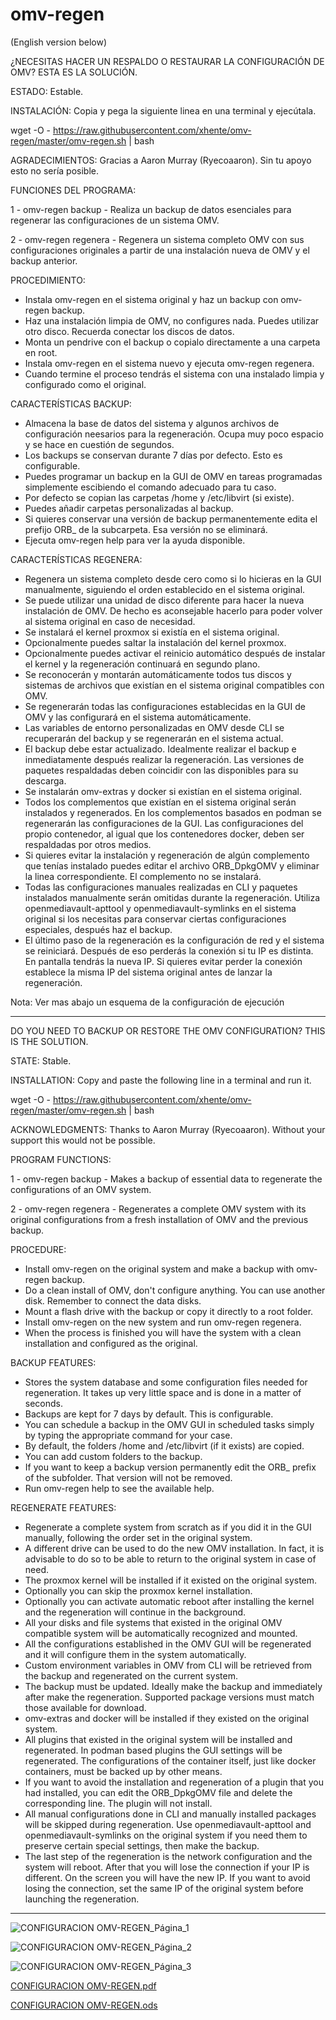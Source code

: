 # omv-regen

(English version below)

¿NECESITAS HACER UN RESPALDO O RESTAURAR LA CONFIGURACIÓN DE OMV? ESTA ES LA SOLUCIÓN.

ESTADO: Estable.

INSTALACIÓN: Copia y pega la siguiente linea en una terminal y ejecútala.

wget -O - https://raw.githubusercontent.com/xhente/omv-regen/master/omv-regen.sh | bash

AGRADECIMIENTOS: Gracias a Aaron Murray (Ryecoaaron). Sin tu apoyo esto no sería posible.

FUNCIONES DEL PROGRAMA:

1 - omv-regen backup - Realiza un backup de datos esenciales para regenerar las configuraciones de un sistema OMV.

2 - omv-regen regenera - Regenera un sistema completo OMV con sus configuraciones originales a partir de una instalación nueva de OMV y el backup anterior.

PROCEDIMIENTO:
- Instala omv-regen en el sistema original y haz un backup con omv-regen backup.
- Haz una instalación limpia de OMV, no configures nada. Puedes utilizar otro disco. Recuerda conectar los discos de datos.
- Monta un pendrive con el backup o copialo directamente a una carpeta en root.
- Instala omv-regen en el sistema nuevo y ejecuta omv-regen regenera.
- Cuando termine el proceso tendrás el sistema con una instalado limpia y configurado como el original.

CARACTERÍSTICAS BACKUP:
- Almacena la base de datos del sistema y algunos archivos de configuración neesarios para la regeneración. Ocupa muy poco espacio y se hace en cuestión de segundos.
- Los backups se conservan durante 7 días por defecto. Esto es configurable.
- Puedes programar un backup en la GUI de OMV en tareas programadas simplemente escibiendo el comando adecuado para tu caso.
- Por defecto se copian las carpetas /home y /etc/libvirt (si existe).
- Puedes añadir carpetas personalizadas al backup.
- Si quieres conservar una versión de backup permanentemente edita el prefijo ORB_ de la subcarpeta. Esa versión no se eliminará.
- Ejecuta omv-regen help para ver la ayuda disponible.

CARACTERÍSTICAS REGENERA:
- Regenera un sistema completo desde cero como si lo hicieras en la GUI manualmente, siguiendo el orden establecido en el sistema original.
- Se puede utilizar una unidad de disco diferente para hacer la nueva instalación de OMV. De hecho es aconsejable hacerlo para poder volver al sistema original en caso de necesidad.
- Se instalará el kernel proxmox si existía en el sistema original.
- Opcionalmente puedes saltar la instalación del kernel proxmox.
- Opcionalmente puedes activar el reinicio automático después de instalar el kernel y la regeneración continuará en segundo plano.
- Se reconocerán y montarán automáticamente todos tus discos y sistemas de archivos que existían en el sistema original compatibles con OMV.
- Se regenerarán todas las configuraciones establecidas en la GUI de OMV y las configurará en el sistema automáticamente.
- Las variables de entorno personalizadas en OMV desde CLI se recuperarán del backup y se regenerarán en el sistema actual.
- El backup debe estar actualizado. Idealmente realizar el backup e inmediatamente después realizar la regeneración. Las versiones de paquetes respaldadas deben coincidir con las disponibles para su descarga.
- Se instalarán omv-extras y docker si existían en el sistema original.
- Todos los complementos que existían en el sistema original serán instalados y regenerados. En los complementos basados en podman se regenerarán las configuraciones de la GUI. Las configuraciones del propio contenedor, al igual que los contenedores docker, deben ser respaldadas por otros medios.
- Si quieres evitar la instalación y regeneración de algún complemento que tenías instalado puedes editar el archivo ORB_DpkgOMV y eliminar la linea correspondiente. El complemento no se instalará.
- Todas las configuraciones manuales realizadas en CLI y paquetes instalados manualmente serán omitidas durante la regeneración. Utiliza openmediavault-apttool y openmediavault-symlinks en el sistema original si los necesitas para conservar ciertas configuraciones especiales, después haz el backup.
- El último paso de la regeneración es la configuración de red y el sistema se reiniciará. Después de eso perderás la conexión si tu IP es distinta. En pantalla tendrás la nueva IP. Si quieres evitar perder la conexión establece la misma IP del sistema original antes de lanzar la regeneración.

Nota: Ver mas abajo un esquema de la configuración de ejecución
_____________________________________________________________________________________________________________________


DO YOU NEED TO BACKUP OR RESTORE THE OMV CONFIGURATION? THIS IS THE SOLUTION.


STATE: Stable.

INSTALLATION: Copy and paste the following line in a terminal and run it.

wget -O - https://raw.githubusercontent.com/xhente/omv-regen/master/omv-regen.sh | bash

ACKNOWLEDGMENTS: Thanks to Aaron Murray (Ryecoaaron). Without your support this would not be possible.

PROGRAM FUNCTIONS:

1 - omv-regen backup - Makes a backup of essential data to regenerate the configurations of an OMV system.

2 - omv-regen regenera - Regenerates a complete OMV system with its original configurations from a fresh installation of OMV and the previous backup.

PROCEDURE:
- Install omv-regen on the original system and make a backup with omv-regen backup.
- Do a clean install of OMV, don't configure anything. You can use another disk. Remember to connect the data disks.
- Mount a flash drive with the backup or copy it directly to a root folder.
- Install omv-regen on the new system and run omv-regen regenera.
- When the process is finished you will have the system with a clean installation and configured as the original.

BACKUP FEATURES:
- Stores the system database and some configuration files needed for regeneration. It takes up very little space and is done in a matter of seconds.
- Backups are kept for 7 days by default. This is configurable.
- You can schedule a backup in the OMV GUI in scheduled tasks simply by typing the appropriate command for your case.
- By default, the folders /home and /etc/libvirt (if it exists) are copied.
- You can add custom folders to the backup.
- If you want to keep a backup version permanently edit the ORB_ prefix of the subfolder. That version will not be removed.
- Run omv-regen help to see the available help.

REGENERATE FEATURES:
- Regenerate a complete system from scratch as if you did it in the GUI manually, following the order set in the original system.
- A different drive can be used to do the new OMV installation. In fact, it is advisable to do so to be able to return to the original system in case of need.
- The proxmox kernel will be installed if it existed on the original system.
- Optionally you can skip the proxmox kernel installation.
- Optionally you can activate automatic reboot after installing the kernel and the regeneration will continue in the background.
- All your disks and file systems that existed in the original OMV compatible system will be automatically recognized and mounted.
- All the configurations established in the OMV GUI will be regenerated and it will configure them in the system automatically.
- Custom environment variables in OMV from CLI will be retrieved from the backup and regenerated on the current system.
- The backup must be updated. Ideally make the backup and immediately after make the regeneration. Supported package versions must match those available for download.
- omv-extras and docker will be installed if they existed on the original system.
- All plugins that existed in the original system will be installed and regenerated. In podman based plugins the GUI settings will be regenerated. The configurations of the container itself, just like docker containers, must be backed up by other means.
- If you want to avoid the installation and regeneration of a plugin that you had installed, you can edit the ORB_DpkgOMV file and delete the corresponding line. The plugin will not install.
- All manual configurations done in CLI and manually installed packages will be skipped during regeneration. Use openmediavault-apttool and openmediavault-symlinks on the original system if you need them to preserve certain special settings, then make the backup.
- The last step of the regeneration is the network configuration and the system will reboot. After that you will lose the connection if your IP is different. On the screen you will have the new IP. If you want to avoid losing the connection, set the same IP of the original system before launching the regeneration.

______________________________________________________________________________________________________________________

![CONFIGURACION OMV-REGEN_Página_1](https://github.com/xhente/omv-regen/assets/110301854/8c22cdb1-3db2-43e8-ab68-2a81e44af6fe)

![CONFIGURACION OMV-REGEN_Página_2](https://github.com/xhente/omv-regen/assets/110301854/086908c1-24f1-42bb-9017-3b7b1d2daca1)

![CONFIGURACION OMV-REGEN_Página_3](https://github.com/xhente/omv-regen/assets/110301854/4a70d777-3af5-44e5-ba65-d4b110b72280)

[CONFIGURACION OMV-REGEN.pdf](https://github.com/xhente/omv-regen/files/11675149/CONFIGURACION.OMV-REGEN.pdf)

[CONFIGURACION OMV-REGEN.ods](https://github.com/xhente/omv-regen/files/11675172/CONFIGURACION.OMV-REGEN.ods)


